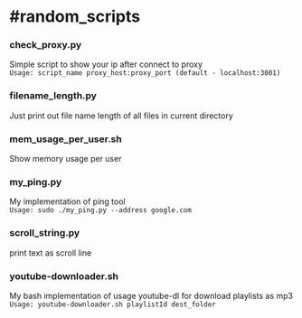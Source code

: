 #random_scripts
========
### check_proxy.py
Simple script to show your ip after connect to proxy  
`Usage: script_name proxy_host:proxy_port (default - localhost:3001)`

### filename_length.py
Just print out file name length of all files in current directory

### mem_usage_per_user.sh
Show memory usage per user

### my_ping.py
My implementation of ping tool  
`Usage: sudo ./my_ping.py --address google.com`

### scroll_string.py
print text as scroll line

### youtube-downloader.sh
My bash implementation of usage youtube-dl for download playlists as mp3  
`Usage: youtube-downloader.sh playlistId dest_folder`


